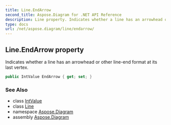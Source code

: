 ```yaml
---
title: Line.EndArrow
second_title: Aspose.Diagram for .NET API Reference
description: Line property. Indicates whether a line has an arrowhead or other lineend format at its last vertex
type: docs
url: /net/aspose.diagram/line/endarrow/
---
```

## Line.EndArrow property

Indicates whether a line has an arrowhead or other line-end format at its last vertex.

```csharp
public IntValue EndArrow { get; set; }
```

### See Also

* class [IntValue](../../intvalue/)
* class [Line](../)
* namespace [Aspose.Diagram](../../line/)
* assembly [Aspose.Diagram](../../../)


